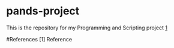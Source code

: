 # pands-project
This is the repository for my Programming and Scripting project [1](#References)

#References
[1] Reference
